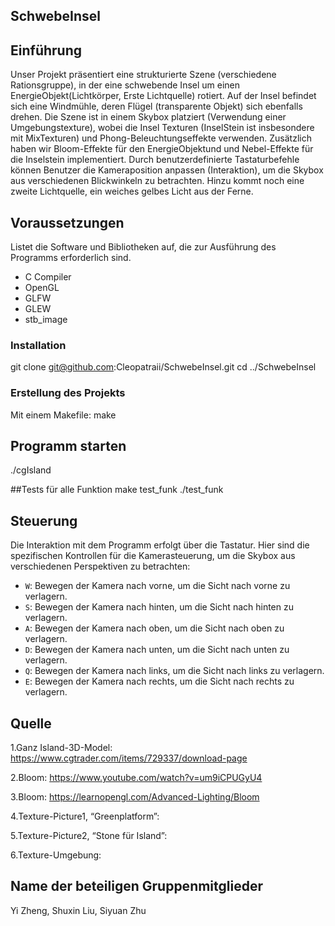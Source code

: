 ##  SchwebeInsel

## Einführung
Unser Projekt präsentiert eine strukturierte Szene (verschiedene Rationsgruppe), in der eine schwebende Insel um einen EnergieObjekt(Lichtkörper, Erste Lichtquelle) rotiert. Auf der Insel befindet sich eine Windmühle, deren Flügel (transparente Objekt) sich ebenfalls drehen. Die Szene ist in einem Skybox platziert (Verwendung einer Umgebungstexture), wobei die Insel Texturen (InselStein ist insbesondere mit MixTexturen) und Phong-Beleuchtungseffekte verwenden. Zusätzlich haben wir Bloom-Effekte für den EnergieObjektund und Nebel-Effekte für die Inselstein implementiert. Durch benutzerdefinierte Tastaturbefehle können Benutzer die Kameraposition anpassen (Interaktion), um die Skybox aus verschiedenen Blickwinkeln zu betrachten. Hinzu kommt noch eine zweite Lichtquelle, ein weiches gelbes Licht aus der Ferne. 

## Voraussetzungen
Listet die Software und Bibliotheken auf, die zur Ausführung des Programms erforderlich sind.
- C Compiler
- OpenGL
- GLFW
- GLEW
- stb_image

### Installation

git clone git@github.com:Cleopatraii/SchwebeInsel.git
cd ../SchwebeInsel

### Erstellung des Projekts

Mit einem Makefile: 
make

## Programm starten
./cgIsland

##Tests für alle Funktion
make test_funk
./test_funk

## Steuerung
Die Interaktion mit dem Programm erfolgt über die Tastatur. Hier sind die spezifischen Kontrollen für die Kamerasteuerung, um die Skybox aus verschiedenen Perspektiven zu betrachten:

- `W`: Bewegen der Kamera nach vorne, um die Sicht nach vorne zu verlagern.
- `S`: Bewegen der Kamera nach hinten, um die Sicht nach hinten zu verlagern.
- `A`: Bewegen der Kamera nach oben, um die Sicht nach oben zu verlagern.
- `D`: Bewegen der Kamera nach unten, um die Sicht nach unten zu verlagern.
- `Q`: Bewegen der Kamera nach links, um die Sicht nach links zu verlagern.
- `E`: Bewegen der Kamera nach rechts, um die Sicht nach rechts zu verlagern.

## Quelle
1.Ganz Island-3D-Model:
https://www.cgtrader.com/items/729337/download-page
  
2.Bloom: https://www.youtube.com/watch?v=um9iCPUGyU4

3.Bloom: https://learnopengl.com/Advanced-Lighting/Bloom

4.Texture-Picture1, “Greenplatform”:

5.Texture-Picture2, “Stone für Island”:

6.Texture-Umgebung: 

##  Name der beteiligen Gruppenmitglieder
Yi Zheng, Shuxin Liu, Siyuan Zhu



